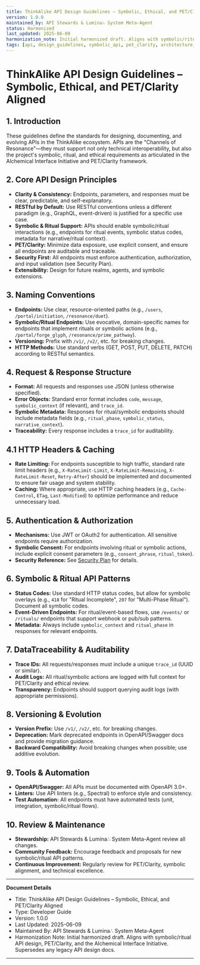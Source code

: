 ```yaml
---
title: ThinkAlike API Design Guidelines – Symbolic, Ethical, and PET/Clarity Aligned
version: 1.0.0
maintained_by: API Stewards & Lumina∴ System Meta-Agent
status: Harmonized
last_updated: 2025-06-09
harmonization_note: Initial harmonized draft. Aligns with symbolic/ritual API design, PET/Clarity, and the Alchemical Interface Initiative. Supersedes any legacy API design docs.
tags: [api, design_guidelines, symbolic_api, pet_clarity, architecture, rituals]
---
```


# ThinkAlike API Design Guidelines – Symbolic, Ethical, and PET/Clarity Aligned

## 1. Introduction
These guidelines define the standards for designing, documenting, and evolving APIs in the ThinkAlike ecosystem. APIs are the "Channels of Resonance"—they must support not only technical interoperability, but also the project's symbolic, ritual, and ethical requirements as articulated in the Alchemical Interface Initiative and PET/Clarity framework.

## 2. Core API Design Principles
- **Clarity & Consistency:** Endpoints, parameters, and responses must be clear, predictable, and self-explanatory.
- **RESTful by Default:** Use RESTful conventions unless a different paradigm (e.g., GraphQL, event-driven) is justified for a specific use case.
- **Symbolic & Ritual Support:** APIs should enable symbolic/ritual interactions (e.g., endpoints for ritual events, symbolic status codes, metadata for narrative/ritual context).
- **PET/Clarity:** Minimize data exposure, use explicit consent, and ensure all endpoints are auditable and traceable.
- **Security First:** All endpoints must enforce authentication, authorization, and input validation (see Security Plan).
- **Extensibility:** Design for future realms, agents, and symbolic extensions.

## 3. Naming Conventions
- **Endpoints:** Use clear, resource-oriented paths (e.g., `/users`, `/portal/initiation`, `/resonance/duet`).
- **Symbolic/Ritual Endpoints:** Use evocative, domain-specific names for endpoints that implement rituals or symbolic actions (e.g., `/portal/forge_glyph`, `/resonance/prime_pathway`).
- **Versioning:** Prefix with `/v1/`, `/v2/`, etc. for breaking changes.
- **HTTP Methods:** Use standard verbs (GET, POST, PUT, DELETE, PATCH) according to RESTful semantics.

## 4. Request & Response Structure
- **Format:** All requests and responses use JSON (unless otherwise specified).
- **Error Objects:** Standard error format includes `code`, `message`, `symbolic_context` (if relevant), and `trace_id`.
- **Symbolic Metadata:** Responses for ritual/symbolic endpoints should include metadata fields (e.g., `ritual_phase`, `symbolic_status`, `narrative_context`).
- **Traceability:** Every response includes a `trace_id` for auditability.

## 4.1 HTTP Headers & Caching
- **Rate Limiting:** For endpoints susceptible to high traffic, standard rate limit headers (e.g., `X-RateLimit-Limit`, `X-RateLimit-Remaining`, `X-RateLimit-Reset`, `Retry-After`) should be implemented and documented to ensure fair usage and system stability.
- **Caching:** Where appropriate, use HTTP caching headers (e.g., `Cache-Control`, `ETag`, `Last-Modified`) to optimize performance and reduce unnecessary load.

## 5. Authentication & Authorization
- **Mechanisms:** Use JWT or OAuth2 for authentication. All sensitive endpoints require authorization.
- **Symbolic Consent:** For endpoints involving ritual or symbolic actions, include explicit consent parameters (e.g., `consent_phrase`, `ritual_token`).
- **Security Reference:** See [Security Plan](../security/security_and_privacy_plan.md) for details.

## 6. Symbolic & Ritual API Patterns
- **Status Codes:** Use standard HTTP status codes, but allow for symbolic overlays (e.g., `418` for "Ritual Incomplete", `207` for "Multi-Phase Ritual"). Document all symbolic codes.
- **Event-Driven Endpoints:** For ritual/event-based flows, use `/events/` or `/rituals/` endpoints that support webhook or pub/sub patterns.
- **Metadata:** Always include `symbolic_context` and `ritual_phase` in responses for relevant endpoints.

## 7. DataTraceability & Auditability
- **Trace IDs:** All requests/responses must include a unique `trace_id` (UUID or similar).
- **Audit Logs:** All ritual/symbolic actions are logged with full context for PET/Clarity and ethical review.
- **Transparency:** Endpoints should support querying audit logs (with appropriate permissions).

## 8. Versioning & Evolution
- **Version Prefix:** Use `/v1/`, `/v2/`, etc. for breaking changes.
- **Deprecation:** Mark deprecated endpoints in OpenAPI/Swagger docs and provide migration guidance.
- **Backward Compatibility:** Avoid breaking changes when possible; use additive evolution.

## 9. Tools & Automation
- **OpenAPI/Swagger:** All APIs must be documented with OpenAPI 3.0+.
- **Linters:** Use API linters (e.g., Spectral) to enforce style and consistency.
- **Test Automation:** All endpoints must have automated tests (unit, integration, symbolic/ritual flows).

## 10. Review & Maintenance
- **Stewardship:** API Stewards & Lumina∴ System Meta-Agent review all changes.
- **Community Feedback:** Encourage feedback and proposals for new symbolic/ritual API patterns.
- **Continuous Improvement:** Regularly review for PET/Clarity, symbolic alignment, and technical excellence.

---

**Document Details**
- Title: ThinkAlike API Design Guidelines – Symbolic, Ethical, and PET/Clarity Aligned
- Type: Developer Guide
- Version: 1.0.0
- Last Updated: 2025-06-09
- Maintained By: API Stewards & Lumina∴ System Meta-Agent
- Harmonization Note: Initial harmonized draft. Aligns with symbolic/ritual API design, PET/Clarity, and the Alchemical Interface Initiative. Supersedes any legacy API design docs.

---
